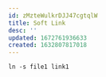 ```yaml
---
id: zMzteWulkrDJJ47cgtqlW
title: Soft Link
desc: ''
updated: 1672761936633
created: 1632807817018
---
```


```
ln -s file1 link1
```
